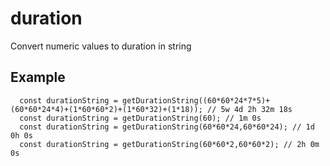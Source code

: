 # duration
Convert numeric values to duration in string

## Example
```
  const durationString = getDurationString((60*60*24*7*5)+(60*60*24*4)+(1*60*60*2)+(1*60*32)+(1*18)); // 5w 4d 2h 32m 18s
  const durationString = getDurationString(60); // 1m 0s
  const durationString = getDurationString(60*60*24,60*60*24); // 1d 0h 0s
  const durationString = getDurationString(60*60*2,60*60*2); // 2h 0m 0s
```
